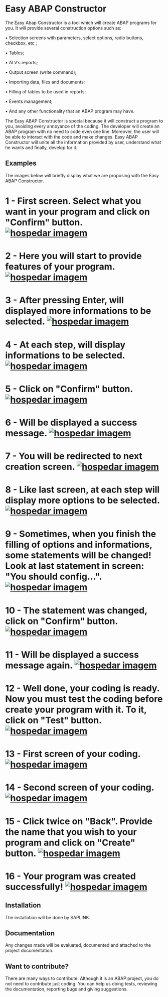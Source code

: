 Easy ABAP Constructor
==========================

The Easy Abap Constructor is a tool which will create ABAP programs for you. It will provide several construction options such as:

•	Selection screens with parameters, select options, radio buttons, checkbox, etc ;

•	Tables;

•	ALV’s reports;

•	Output screen (write command);

•	Importing data, files and documents;

•	Filling of tables to be used in reports;

•	Events management;

•	And any other functionality that an ABAP program may have.

The Easy ABAP Constructor is special because it will construct a program to you, avoiding every annoyance of the coding. The developer will create an ABAP program with no need to code even one line. Moreover, the user will be able to interact with the code and make changes. 
Easy ABAP Constructor will unite all the information provided by user, understand what he wants and finally, develop for it.





Examples
------------

The images below will briefly display what we are proposing with the Easy ABAP Constructor.

1 - First screen. Select what you want in your program and click on "Confirm" button.
<a href="http://www.casimages.com.br/i/140314100110308874.jpg.html" target="_blank" title="hospedar imagens"><img src="http://nsae01.casimages.net/img/2014/03/14/140314100110308874.jpg" border="0" alt="hospedar imagem" /></a>
=======

2 - Here you will start to provide features of your program.
<a href="http://www.casimages.com.br/i/140314100425967918.jpg.html" target="_blank" title="hospedar imagens"><img src="http://nsae01.casimages.net/img/2014/03/14/140314100425967918.jpg" border="0" alt="hospedar imagem" /></a>
======

3 - After pressing Enter, will displayed more informations to be selected.
<a href="http://www.casimages.com.br/i/14031410042951680.jpg.html" target="_blank" title="hospedar imagens"><img src="http://nsae01.casimages.net/img/2014/03/14/14031410042951680.jpg" border="0" alt="hospedar imagem" /></a>
======

4 - At each step, will display informations to be selected.
<a href="http://www.casimages.com.br/i/140314100432683625.jpg.html" target="_blank" title="hospedar imagens"><img src="http://nsae01.casimages.net/img/2014/03/14/140314100432683625.jpg" border="0" alt="hospedar imagem" /></a>
======

5 - Click on "Confirm" button.
<a href="http://www.casimages.com.br/i/140314100435487371.jpg.html" target="_blank" title="hospedar imagens"><img src="http://nsae01.casimages.net/img/2014/03/14/140314100435487371.jpg" border="0" alt="hospedar imagem" /></a>
======

6 - Will be displayed a success message.
<a href="http://www.casimages.com.br/i/140314100438706717.jpg.html" target="_blank" title="hospedar imagens"><img src="http://nsae01.casimages.net/img/2014/03/14/140314100438706717.jpg" border="0" alt="hospedar imagem" /></a>
======

7 - You will be redirected to next creation screen.
<a href="http://www.casimages.com.br/i/140314100441464968.jpg.html" target="_blank" title="hospedar imagens"><img src="http://nsae01.casimages.net/img/2014/03/14/140314100441464968.jpg" border="0" alt="hospedar imagem" /></a>
======

8 - Like last screen, at each step will display more options to be selected.
<a href="http://www.casimages.com.br/i/140314100445453838.jpg.html" target="_blank" title="hospedar imagens"><img src="http://nsae01.casimages.net/img/2014/03/14/140314100445453838.jpg" border="0" alt="hospedar imagem" /></a>
======

9 - Sometimes, when you finish the filling of options and informations, some statements will be changed! Look at last statement in screen: "You should config...".
<a href="http://www.casimages.com.br/i/140314100449430188.jpg.html" target="_blank" title="hospedar imagens"><img src="http://nsae01.casimages.net/img/2014/03/14/140314100449430188.jpg" border="0" alt="hospedar imagem" /></a>
======

10 - The statement was changed, click on "Confirm" button.
<a href="http://www.casimages.com.br/i/140314100452829369.jpg.html" target="_blank" title="hospedar imagens"><img src="http://nsae01.casimages.net/img/2014/03/14/140314100452829369.jpg" border="0" alt="hospedar imagem" /></a>
======

11 - Will be displayed a success message again.
<a href="http://www.casimages.com.br/i/140314100456150518.jpg.html" target="_blank" title="hospedar imagens"><img src="http://nsae01.casimages.net/img/2014/03/14/140314100456150518.jpg" border="0" alt="hospedar imagem" /></a>
======

12 - Well done, your coding is ready. Now you must test the coding before create your program with it. To it, click on "Test" button.
<a href="http://www.casimages.com.br/i/140314100459597051.jpg.html" target="_blank" title="hospedar imagens"><img src="http://nsae01.casimages.net/img/2014/03/14/140314100459597051.jpg" border="0" alt="hospedar imagem" /></a>
======

13 - First screen of your coding.
<a href="http://www.casimages.com.br/i/140314100503906126.jpg.html" target="_blank" title="hospedar imagens"><img src="http://nsae01.casimages.net/img/2014/03/14/140314100503906126.jpg" border="0" alt="hospedar imagem" /></a>
======

14 - Second screen of your coding.
<a href="http://www.casimages.com.br/i/140314111619218574.jpg.html" target="_blank" title="hospedar imagens"><img src="http://nsae01.casimages.net/img/2014/03/14/140314111619218574.jpg" border="0" alt="hospedar imagem" /></a>
======

15 - Click twice on "Back". Provide the name that you wish to your program and click on "Create" button.
<a href="http://www.casimages.com.br/i/140314100514198273.jpg.html" target="_blank" title="hospedar imagens"><img src="http://nsae01.casimages.net/img/2014/03/14/140314100514198273.jpg" border="0" alt="hospedar imagem" /></a>
======

16 - Your program was created successfully!
<a href="http://www.casimages.com.br/i/140314100516401344.jpg.html" target="_blank" title="hospedar imagens"><img src="http://nsae01.casimages.net/img/2014/03/14/140314100516401344.jpg" border="0" alt="hospedar imagem" /></a>
======






Installation
------------

The installation will be done by SAPLINK. 


Documentation
------------

Any changes made will be evaluated, documented and attached to the project documentation.


Want to contribute?
------------

There are many ways to contribute. Although it is an ABAP project, you do not need to contribute just coding. You can help us doing tests, reviewing the documentation, reporting bugs and giving suggestions.
